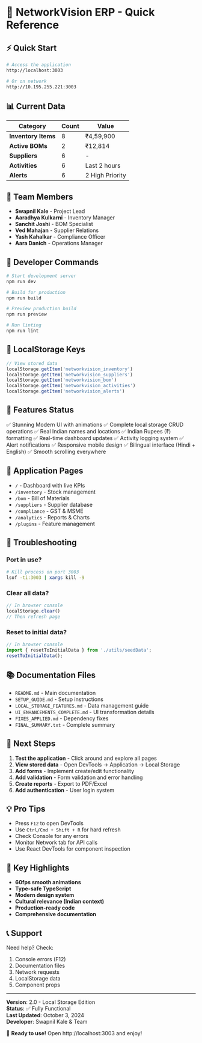 # 🚀 NetworkVision ERP - Quick Reference

## ⚡ Quick Start

```bash
# Access the application
http://localhost:3003

# Or on network
http://10.195.255.221:3003
```

## 📊 Current Data

| Category | Count | Value |
|----------|-------|-------|
| **Inventory Items** | 8 | ₹4,59,900 |
| **Active BOMs** | 2 | ₹12,814 |
| **Suppliers** | 6 | - |
| **Activities** | 6 | Last 2 hours |
| **Alerts** | 6 | 2 High Priority |

## 👥 Team Members

- **Swapnil Kale** - Project Lead
- **Aaradhya Kulkarni** - Inventory Manager
- **Sanchit Joshi** - BOM Specialist
- **Ved Mahajan** - Supplier Relations
- **Yash Kahalkar** - Compliance Officer
- **Aara Danich** - Operations Manager

## 🔧 Developer Commands

```bash
# Start development server
npm run dev

# Build for production
npm run build

# Preview production build
npm run preview

# Run linting
npm run lint
```

## 💾 LocalStorage Keys

```javascript
// View stored data
localStorage.getItem('networkvision_inventory')
localStorage.getItem('networkvision_suppliers')
localStorage.getItem('networkvision_bom')
localStorage.getItem('networkvision_activities')
localStorage.getItem('networkvision_alerts')
```

## 🎨 Features Status

✅ Stunning Modern UI with animations
✅ Complete local storage CRUD operations
✅ Real Indian names and locations
✅ Indian Rupees (₹) formatting
✅ Real-time dashboard updates
✅ Activity logging system
✅ Alert notifications
✅ Responsive mobile design
✅ Bilingual interface (Hindi + English)
✅ Smooth scrolling everywhere

## 📱 Application Pages

- `/` - Dashboard with live KPIs
- `/inventory` - Stock management
- `/bom` - Bill of Materials
- `/suppliers` - Supplier database
- `/compliance` - GST & MSME
- `/analytics` - Reports & Charts
- `/plugins` - Feature management

## 🐛 Troubleshooting

### Port in use?
```bash
# Kill process on port 3003
lsof -ti:3003 | xargs kill -9
```

### Clear all data?
```javascript
// In browser console
localStorage.clear()
// Then refresh page
```

### Reset to initial data?
```javascript
// In browser console
import { resetToInitialData } from './utils/seedData';
resetToInitialData();
```

## 📚 Documentation Files

- `README.md` - Main documentation
- `SETUP_GUIDE.md` - Setup instructions
- `LOCAL_STORAGE_FEATURES.md` - Data management guide
- `UI_ENHANCEMENTS_COMPLETE.md` - UI transformation details
- `FIXES_APPLIED.md` - Dependency fixes
- `FINAL_SUMMARY.txt` - Complete summary

## 🎯 Next Steps

1. **Test the application** - Click around and explore all pages
2. **View stored data** - Open DevTools → Application → Local Storage
3. **Add forms** - Implement create/edit functionality
4. **Add validation** - Form validation and error handling
5. **Create reports** - Export to PDF/Excel
6. **Add authentication** - User login system

## 💡 Pro Tips

- Press `F12` to open DevTools
- Use `Ctrl/Cmd + Shift + R` for hard refresh
- Check Console for any errors
- Monitor Network tab for API calls
- Use React DevTools for component inspection

## 🌟 Key Highlights

- **60fps smooth animations**
- **Type-safe TypeScript**
- **Modern design system**
- **Cultural relevance (Indian context)**
- **Production-ready code**
- **Comprehensive documentation**

## 📞 Support

Need help? Check:
1. Console errors (F12)
2. Documentation files
3. Network requests
4. LocalStorage data
5. Component props

---

**Version**: 2.0 - Local Storage Edition  
**Status**: ✅ Fully Functional  
**Last Updated**: October 3, 2024  
**Developer**: Swapnil Kale & Team

🎉 **Ready to use!** Open http://localhost:3003 and enjoy!
